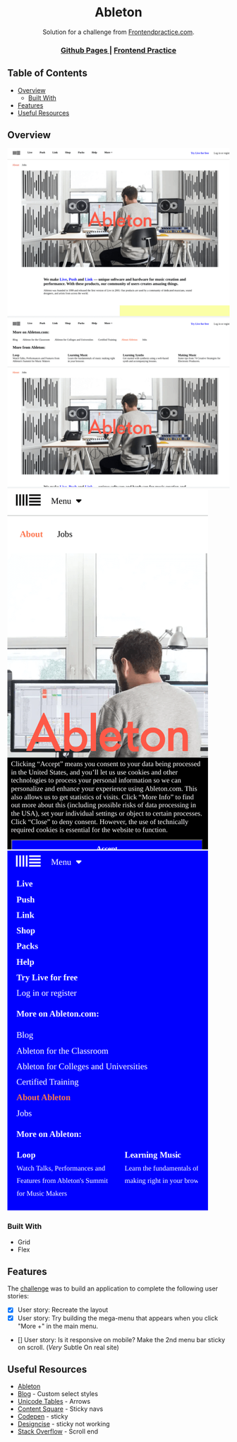 <h1 align="center">Ableton</h1>

<div align="center">
   Solution for a challenge from  <a href="https://frontendpractice.com" target="_blank">Frontendpractice.com</a>.
</div>

<div align="center">
  <h3>
    <a href="https://jdegand.github.io/ableton">
      Github Pages
    </a>
    <span> | </span>
    <a href="https://www.frontendpractice.com/project/ableton">
      Frontend Practice    
    </a>
  </h3>
</div>

## Table of Contents

- [Overview](#overview)
  - [Built With](#built-with)
- [Features](#features)
- [Useful Resources](#useful-resources)

## Overview

![](ableton-desktop.png)
![](ableton-desktop-nav-open.png)
![](ableton-mobile.png)
![](ableton-mobile-nav-open.png)

### Built With

- Grid 
- Flex

## Features

The [challenge](https://www.frontendpractice.com/project/ableton) was to build an application to complete the following user stories:

- [x] User story: Recreate the layout
- [x] User story: Try building the mega-menu that appears when you click "More +" in the main menu.
- [] User story: Is it responsive on mobile? Make the 2nd menu bar sticky on scroll. (*Very* Subtle On real site)

## Useful Resources

- [Ableton](https://web.archive.org/web/20210813094511/https://www.ableton.com/en/about/)
- [Blog](https://moderncss.dev/custom-select-styles-with-pure-css/) - Custom select styles
- [Unicode Tables](https://unicode-table.com/en/sets/arrow-symbols/#down-arrows) - Arrows
- [Content Square](https://contentsquare.com/blog/the-3-golden-rules-of-sticky-menu-navigation/) - Sticky navs
- [Codepen](https://codepen.io/cferdinandi/pen/vYOZMRN) - sticky
- [Designcise](https://www.designcise.com/web/tutorial/how-to-fix-issues-with-css-position-sticky-not-working#checking-if-a-threshold-has-been-specified) - sticky not working
- [Stack Overflow](https://stackoverflow.com/questions/4620906/how-do-i-know-when-ive-stopped-scrolling) - Scroll end
